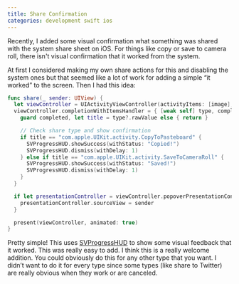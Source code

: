 ```yaml
---
title: Share Confirmation
categories: development swift ios
---
```


Recently, I added some visual confirmation what something was shared with the system share sheet on iOS. For things like copy or save to camera roll, there isn't visual confirmation that it worked from the system.

At first I considered making my own share actions for this and disabling the system ones but that seemed like a lot of work for adding a simple “it worked” to the screen. Then I had this idea:

```swift
func share(_ sender: UIView) {
  let viewController = UIActivityViewController(activityItems: [image], applicationActivities: nil)
  viewController.completionWithItemsHandler = { [weak self] type, completed, _, _ in
    guard completed, let title = type?.rawValue else { return }

    // Check share type and show confirmation
    if title == "com.apple.UIKit.activity.CopyToPasteboard" {
      SVProgressHUD.showSuccess(withStatus: "Copied!")
      SVProgressHUD.dismiss(withDelay: 1)
    } else if title == "com.apple.UIKit.activity.SaveToCameraRoll" {
      SVProgressHUD.showSuccess(withStatus: "Saved!")
      SVProgressHUD.dismiss(withDelay: 1)
    }
  }

  if let presentationController = viewController.popoverPresentationController {
    presentationController.sourceView = sender
  }

  present(viewController, animated: true)
}
```

Pretty simple! This uses [SVProgressHUD](https://github.com/SVProgressHUD/SVProgressHUD) to show some visual feedback that it worked. This was really easy to add. I think this is a really welcome addition. You could obviously do this for any other type that you want. I didn’t want to do it for every type since some types (like share to Twitter) are really obvious when they work or are canceled.

